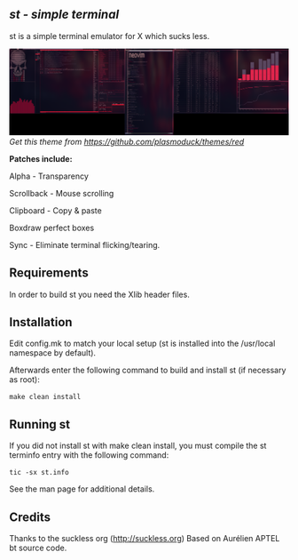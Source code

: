 ***st - simple terminal***
--------------------
st is a simple terminal emulator for X which sucks less.

![st](st.png)
*Get this theme from https://github.com/plasmoduck/themes/red*

**Patches include:**

 Alpha - Transparency 

Scrollback - Mouse scrolling

Clipboard - Copy & paste

Boxdraw perfect boxes

Sync - Eliminate terminal flicking/tearing.

Requirements
------------
In order to build st you need the Xlib header files.


Installation
------------
Edit config.mk to match your local setup (st is installed into
the /usr/local namespace by default).

Afterwards enter the following command to build and install st (if
necessary as root):

    make clean install


Running st
----------
If you did not install st with make clean install, you must compile
the st terminfo entry with the following command:

    tic -sx st.info

See the man page for additional details.

Credits
-------
Thanks to the suckless org (http://suckless.org) Based on Aurélien APTEL <aurelien dot aptel at gmail dot com> bt source code.

